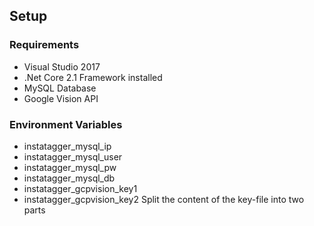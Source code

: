 
## Setup
### Requirements
  * Visual Studio 2017
  * .Net Core 2.1 Framework installed
  * MySQL Database
  * Google Vision API

### Environment Variables
  * instatagger_mysql_ip
  * instatagger_mysql_user
  * instatagger_mysql_pw
  * instatagger_mysql_db
  * instatagger_gcpvision_key1
  * instatagger_gcpvision_key2
Split the content of the key-file into two parts
